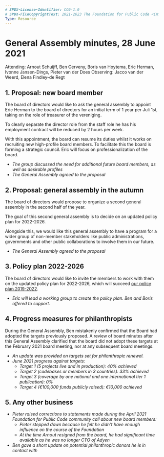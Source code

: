 ```yaml
---
# SPDX-License-Identifier: CC0-1.0
# SPDX-FileCopyrightText: 2021-2023 The Foundation for Public Code <info@publiccode.net>
Type: Resource
---
```


# General Assembly minutes, 28 June 2021

Attending: Arnout Schuijff, Ben Cerveny, Boris van Hoytema, Eric Herman, Ivonne Jansen-Dings, Pieter van der Does
Observing: Jacco van der Weerd, Elena Findley-de Regt

## 1. Proposal: new board member

The board of directors would like to ask the general assembly to appoint Eric Herman to the board of directors for an initial term of 1 year per Juli 1st, taking on the role of treasurer of the vereniging.

To clearly separate the director role from the staff role he has his employment contract will be reduced by 2 hours per week.

With this appointment, the board can resume its duties whilst it works on recruiting new high-profile board members. To facilitate this the board is forming a strategic council. Eric will focus on professionalization of the board.

* *The group discussed the need for additional future board members, as well as desirable profiles*
* *The General Assembly agreed to the proposal*

## 2. Proposal: general assembly in the autumn

The board of directors would propose to organize a second general assembly in the second half of the year.

The goal of this second general assembly is to decide on an updated policy plan for 2022-2026.

Alongside this, we would like this general assembly to have a program for a wider group of non-member stakeholders like public administrations, governments and other public collaborations to involve them in our future.

* *The General Assembly agreed to the proposal*

## 3. Policy plan 2022-2026

The board of directors would like to invite the members to work with them on the updated policy plan for 2022-2026, which will succeed [our policy plan 2019-2022](https://about.publiccode.net/organization/policy-plan.html).

* *Eric will lead a working group to create the policy plan. Ben and Boris offered to support.*

## 4. Progress measures for philanthropists

During the General Assembly, Ben mistakenly confirmed that the Board had adopted the targets previously proposed. A review of board minutes after this General Assembly clarified that the board did not adopt these targets at the February 2021 board meeting, nor at any subsequent board meetings.

* *An update was provided on targets set for philanthropic renewal.*
* *June 2021 progress against targets:*
  * *Target 1 (5 projects live and in production): 40% achieved*
  * *Target 2 (codebases or members in 3 countries): 33% achieved*
  * *Target 3 (coverage by one national and one international tier 1 publication): 0%*
  * *Target 4 (€100,000 funds publicly raised): €10,000 achieved*

## 5. Any other business

* *Pieter raised corrections to statements made during the April 2021 Foundation for Public Code community call about new board members:*
  * *Pieter stepped down because he felt he didn’t have enough influence on the course of the Foundation*
  * *At the time Arnout resigned from the board, he had significant time available as he was no longer CTO of Adyen*
* *Ben gave a short update on potential philanthropic donors he is in contact with*
